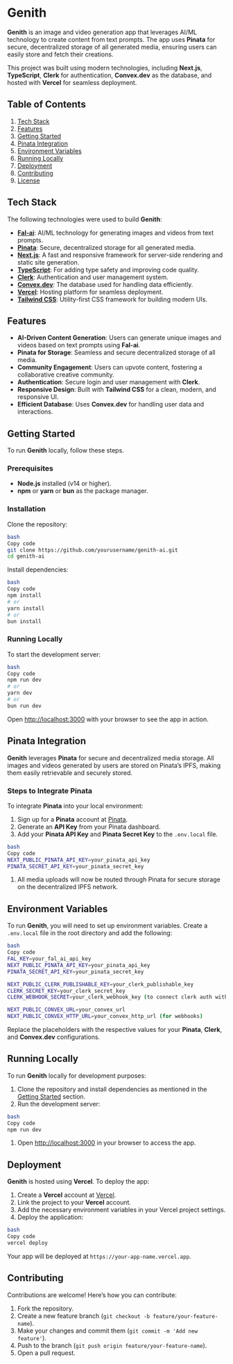 # Genith

**Genith** is an image and video generation app that leverages AI/ML technology to create content from text prompts. The app uses **Pinata** for secure, decentralized storage of all generated media, ensuring users can easily store and fetch their creations.

This project was built using modern technologies, including **Next.js**, **TypeScript**, **Clerk** for authentication, **Convex.dev** as the database, and hosted with **Vercel** for seamless deployment.

## Table of Contents

1. [Tech Stack](#tech-stack)
2. [Features](#features)
3. [Getting Started](#getting-started)
4. [Pinata Integration](#pinata-integration)
5. [Environment Variables](#environment-variables)
6. [Running Locally](#running-locally)
7. [Deployment](#deployment)
8. [Contributing](#contributing)
9. [License](#license)


## Tech Stack

The following technologies were used to build **Genith**:

- [**Fal-ai**](https://fal-ai.io/): AI/ML technology for generating images and videos from text prompts.
- [**Pinata**](https://pinata.cloud/): Secure, decentralized storage for all generated media.
- [**Next.js**](https://nextjs.org/): A fast and responsive framework for server-side rendering and static site generation.
- [**TypeScript**](https://www.typescriptlang.org/): For adding type safety and improving code quality.
- [**Clerk**](https://clerk.dev/): Authentication and user management system.
- [**Convex.dev**](https://convex.dev/): The database used for handling data efficiently.
- [**Vercel**](https://vercel.com/): Hosting platform for seamless deployment.
- [**Tailwind CSS**](https://tailwindcss.com/): Utility-first CSS framework for building modern UIs.


## Features

- **AI-Driven Content Generation**: Users can generate unique images and videos based on text prompts using **Fal-ai**.
- **Pinata for Storage**: Seamless and secure decentralized storage of all media.
- **Community Engagement**: Users can upvote content, fostering a collaborative creative community.
- **Authentication**: Secure login and user management with **Clerk**.
- **Responsive Design**: Built with **Tailwind CSS** for a clean, modern, and responsive UI.
- **Efficient Database**: Uses **Convex.dev** for handling user data and interactions.

## Getting Started

To run **Genith** locally, follow these steps.

### Prerequisites

- **Node.js** installed (v14 or higher).
- **npm** or **yarn** or **bun**  as the package manager.

### Installation

Clone the repository:

```bash
bash
Copy code
git clone https://github.com/yourusername/genith-ai.git
cd genith-ai

```

Install dependencies:

```bash
bash
Copy code
npm install
# or
yarn install
# or
bun install

```

### Running Locally

To start the development server:

```bash
bash
Copy code
npm run dev
# or
yarn dev
# or
bun run dev

```

Open [http://localhost:3000](http://localhost:3000/) with your browser to see the app in action.


## Pinata Integration

**Genith** leverages **Pinata** for secure and decentralized media storage. All images and videos generated by users are stored on Pinata’s IPFS, making them easily retrievable and securely stored.

### Steps to Integrate Pinata

To integrate **Pinata** into your local environment:

1. Sign up for a **Pinata** account at [Pinata](https://pinata.cloud/).
2. Generate an **API Key** from your Pinata dashboard.
3. Add your **Pinata API Key** and **Pinata Secret Key** to the `.env.local` file.

```bash
bash
Copy code
NEXT_PUBLIC_PINATA_API_KEY=your_pinata_api_key
PINATA_SECRET_API_KEY=your_pinata_secret_key

```

1. All media uploads will now be routed through Pinata for secure storage on the decentralized IPFS network.


## Environment Variables

To run **Genith**, you will need to set up environment variables. Create a `.env.local` file in the root directory and add the following:

```bash
bash
Copy code
FAL_KEY=your_fal_ai_api_key
NEXT_PUBLIC_PINATA_API_KEY=your_pinata_api_key
PINATA_SECRET_API_KEY=your_pinata_secret_key

NEXT_PUBLIC_CLERK_PUBLISHABLE_KEY=your_clerk_publishable_key
CLERK_SECRET_KEY=your_clerk_secret_key
CLERK_WEBHOOK_SECRET=your_clerk_webhook_key (to connect clerk auth with convex)

NEXT_PUBLIC_CONVEX_URL=your_convex_url
NEXT_PUBLIC_CONVEX_HTTP_URL=your_convex_http_url (for webhooks)

```

Replace the placeholders with the respective values for your **Pinata**, **Clerk**, and **Convex.dev** configurations.


## Running Locally

To run **Genith** locally for development purposes:

1. Clone the repository and install dependencies as mentioned in the [Getting Started](#getting-started) section.
2. Run the development server:

```bash
bash
Copy code
npm run dev

```

1. Open [http://localhost:3000](http://localhost:3000/) in your browser to access the app.


## Deployment

**Genith** is hosted using **Vercel**. To deploy the app:

1. Create a **Vercel** account at [Vercel](https://vercel.com/).
2. Link the project to your **Vercel** account.
3. Add the necessary environment variables in your Vercel project settings.
4. Deploy the application:

```bash
bash
Copy code
vercel deploy

```

Your app will be deployed at `https://your-app-name.vercel.app`.


## Contributing

Contributions are welcome! Here’s how you can contribute:

1. Fork the repository.
2. Create a new feature branch (`git checkout -b feature/your-feature-name`).
3. Make your changes and commit them (`git commit -m 'Add new feature'`).
4. Push to the branch (`git push origin feature/your-feature-name`).
5. Open a pull request.
